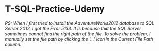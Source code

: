 # T-SQL-Practice-Udemy
###### PS: When I first tried to install the AdventureWorks2012 database to SQL Server 2012, I got the Error 5133. It is because that the SQL Server sometimes cannot find the right path of the file. To solve the problem, I manually set the file path by clicking the '...' icon in the Current File Path column.
